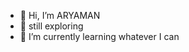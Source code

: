 - 👋 Hi, I’m ARYAMAN
- 👀 still exploring
- 🌱 I’m currently learning whatever I can


<!---
WITCHER004/WITCHER004 is a ✨ special ✨ repository because its `README.md` (this file) appears on your GitHub profile.
You can click the Preview link to take a look at your changes.
--->

